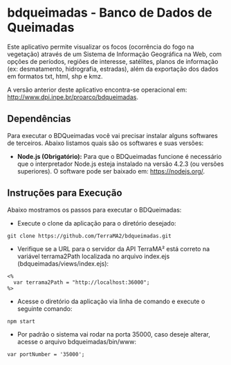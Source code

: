 # bdqueimadas - Banco de Dados de Queimadas

Este aplicativo permite visualizar os focos (ocorrência do fogo na vegetação) através de um Sistema de Informação Geográfica na Web, com opções de períodos, regiões de interesse, satélites, planos de informação (ex: desmatamento, hidrografia, estradas), além da exportação dos dados em formatos txt, html, shp e kmz.

A versão anterior deste aplicativo encontra-se operacional em: http://www.dpi.inpe.br/proarco/bdqueimadas.

## Dependências

Para executar o BDQueimadas você vai precisar instalar alguns softwares de terceiros. Abaixo listamos quais são os softwares e suas versões:

- **Node.js (Obrigatório):** Para que o BDQueimadas funcione é necessário que o interpretador Node.js esteja instalado na versão 4.2.3 (ou versões superiores). O software pode ser baixado em: https://nodejs.org/.

## Instruções para Execução

Abaixo mostramos os passos para executar o BDQueimadas:

- Execute o clone da aplicação para o diretório desejado:

```
git clone https://github.com/TerraMA2/bdqueimadas.git
```

- Verifique se a URL para o servidor da API TerraMA² está correto na variável terrama2Path localizada no arquivo index.ejs (bdqueimadas/views/index.ejs):

```
<%
  var terrama2Path = "http://localhost:36000";
%>
```

- Acesse o diretório da aplicação via linha de comando e execute o seguinte comando:

```
npm start
```

- Por padrão o sistema vai rodar na porta 35000, caso deseje alterar, acesse o arquivo bdqueimadas/bin/www:

```
var portNumber = '35000';
```
